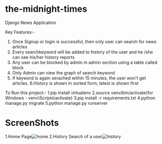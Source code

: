 # the-midnight-times
Django News Application

Key Features:-
1. Once Signup or login is successful, then only user can search for news articles
2. Every searchkeyword will be added to history of the user and he /she can see his/her history reports
3. Any user can be blocked by admin in admin section using a table called block
4. Only Admin can view the graph of search keyword
5. If keyword is again serached within 15 minutes, the user won't get articles.
6.History is shown in sorted form, latest is shown first

To Run this project:-
1.pip install virtualenv
2.source venv/bin/activate(for Windows - venv\Scripts\activate)
3.pip install -r requirements.txt
4.python manage.py migrate
5.python manage.py runserver

# ScreenShots 
1.Home Page![home](https://github.com/sshubham07/the-midnight-times/assets/51732065/36f2c1c1-e014-43f1-a02d-1caf88514576) 
2.History Search of a user![history](https://github.com/sshubham07/the-midnight-times/assets/51732065/42aafdb8-7f81-47f0-98e4-0c7c796b1eae)

